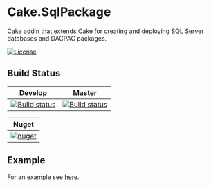# Cake.SqlPackage

Cake addin that extends Cake for creating and deploying SQL Server databases and DACPAC packages.

[![License](http://img.shields.io/:license-mit-blue.svg)](https://rlittlesii.mit-license.org/)

## Build Status

|Develop|Master|
|:--:|:--:|
|[![Build status](https://ci.appveyor.com/api/projects/status/fexosj1c5ho9f2kd/branch/develop?svg=true)](https://ci.appveyor.com/project/RLittlesII/cake-sqlpackage/branch/develop)|[![Build status](https://ci.appveyor.com/api/projects/status/fexosj1c5ho9f2kd/branch/master?svg=true)](https://ci.appveyor.com/project/RLittlesII/cake-sqlpackage/branch/master)|

| Nuget |
| :--: |
| [![nuget](https://img.shields.io/nuget/vpre/Cake.SqlPackage.svg)](https://www.nuget.org/packages/Cake.SqlPackage) |

## Example

For an example see [here](https://github.com/RLittlesII/Cake.SqlPackage/tree/develop/example).
